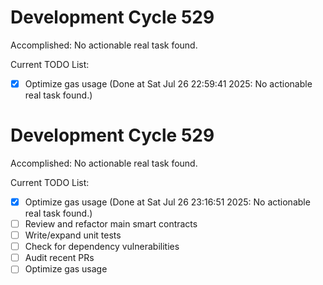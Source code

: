 # Development Cycle 529

Accomplished: No actionable real task found.

Current TODO List:

- [x] Optimize gas usage  (Done at Sat Jul 26 22:59:41 2025: No actionable real task found.)

# Development Cycle 529

Accomplished: No actionable real task found.

Current TODO List:

- [x] Optimize gas usage  (Done at Sat Jul 26 23:16:51 2025: No actionable real task found.)
- [ ] Review and refactor main smart contracts
- [ ] Write/expand unit tests
- [ ] Check for dependency vulnerabilities
- [ ] Audit recent PRs
- [ ] Optimize gas usage